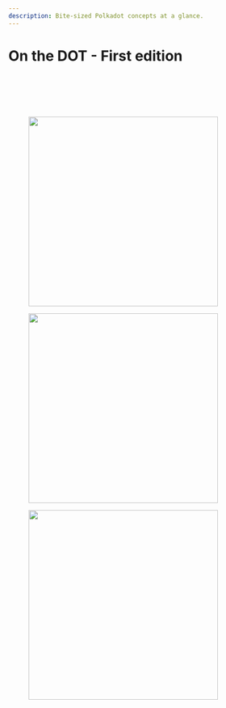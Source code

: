 ```yaml
---
description: Bite-sized Polkadot concepts at a glance.
---
```


# On the DOT - First edition

<div><figure><img src="../../.gitbook/assets/Infographic001.png" alt=""><figcaption></figcaption></figure> <figure><img src="../../.gitbook/assets/Infographic002.png" alt=""><figcaption></figcaption></figure> <figure><img src="../../.gitbook/assets/Infographic003.png" alt=""><figcaption></figcaption></figure></div>



<div><figure><img src="../../.gitbook/assets/Infographic004.png" alt=""><figcaption></figcaption></figure> <figure><img src="../../.gitbook/assets/Infographic005.png" alt=""><figcaption></figcaption></figure> <figure><img src="../../.gitbook/assets/Infographic006.png" alt=""><figcaption></figcaption></figure></div>

<div><figure><img src="../../.gitbook/assets/Infographic007.png" alt="" width="375"><figcaption></figcaption></figure> <figure><img src="../../.gitbook/assets/Infographic008.png" alt="" width="375"><figcaption></figcaption></figure> <figure><img src="../../.gitbook/assets/Infographic009.png" alt="" width="375"><figcaption></figcaption></figure></div>



<div><figure><img src="../../.gitbook/assets/Infographic010.png" alt=""><figcaption></figcaption></figure> <figure><img src="../../.gitbook/assets/Infographic011.png" alt=""><figcaption></figcaption></figure> <figure><img src="../../.gitbook/assets/Infographic012.png" alt=""><figcaption></figcaption></figure></div>

<div><figure><img src="../../.gitbook/assets/Infographic013.png" alt=""><figcaption></figcaption></figure> <figure><img src="../../.gitbook/assets/Infographic014.png" alt=""><figcaption></figcaption></figure> <figure><img src="../../.gitbook/assets/Infographic015.png" alt=""><figcaption></figcaption></figure></div>

<div><figure><img src="../../.gitbook/assets/Infographic016.png" alt=""><figcaption></figcaption></figure> <figure><img src="../../.gitbook/assets/Infographic017.png" alt=""><figcaption></figcaption></figure> <figure><img src="../../.gitbook/assets/Infographic018.png" alt=""><figcaption></figcaption></figure></div>
